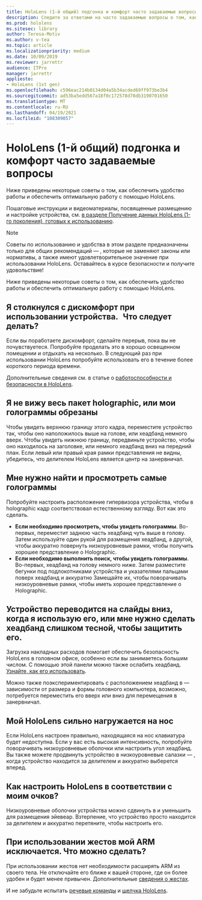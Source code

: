 ```yaml
---
title: HoloLens (1-й общий) подгонка и комфорт часто задаваемые вопросы
description: Следите за ответами на часто задаваемые вопросы о том, как подгонять свое устройство в HoloLens (первое поколение) смешанной реальности.
ms.prod: hololens
ms.sitesec: library
author: Teresa-Motiv
ms.author: v-tea
ms.topic: article
ms.localizationpriority: medium
ms.date: 10/09/2019
ms.reviewer: jarrettr
audience: ITPro
manager: jarrettr
appliesto:
- HoloLens (1st gen)
ms.openlocfilehash: c596eac214b0134d04a5b34acded69ff973be3b4
ms.sourcegitcommit: ad53ba5edd567a18f0c172578d78db3190701650
ms.translationtype: MT
ms.contentlocale: ru-RU
ms.lasthandoff: 04/19/2021
ms.locfileid: "108309057"
---
```

# <a name="hololens-1st-gen-fit-and-comfort-frequently-asked-questions"></a>HoloLens (1-й общий) подгонка и комфорт часто задаваемые вопросы

Ниже приведены некоторые советы о том, как обеспечить удобство работы и обеспечить оптимальную работу с помощью HoloLens.

Пошаговые инструкции и видеоматериалы, посвященные размещению и настройке устройства, см. [в разделе Получение данных HoloLens (1-го поколения), готовых к использованию](hololens1-setup.md).

> [!NOTE]
> Советы по использованию и удобства в этом разделе предназначены только для общих рекомендаций &mdash; , которые не заменяют законы или нормативы, а также имеют удовлетворительное значение при использовании HoloLens. Оставайтесь в курсе безопасности и получите удовольствие!

Ниже приведены некоторые советы о том, как обеспечить удобство работы и обеспечить оптимальную работу с помощью HoloLens.

## <a name="im-experiencing-discomfort-when-i-use-my-device-what-should-i-do"></a>Я столкнулся с дискомфорт при использовании устройства.   Что следует делать?

Если вы поработаете дискомфорт, сделайте перерыв, пока вы не почувствуетеся. Попробуйте проделать это в хорошо освещенном помещении и отдыхать на несколько. В следующий раз при использовании HoloLens попробуйте использовать его в течение более короткого периода времени.

Дополнительные сведения см. в статье о [работоспособности и безопасности в HoloLens](https://go.microsoft.com/fwlink/p/?LinkId=746661).

## <a name="i-cant-see-the-whole-holographic-frame-or-my-holograms-are-cut-off"></a>Я не вижу весь пакет holographic, или мои голограммы обрезаны

Чтобы увидеть верхнюю границу этого кадра, переместите устройство так, чтобы оно наположилось выше на голове, или хеадбанд немного вверх. Чтобы увидеть нижнюю границу, передвиньте устройство, чтобы оно находилось на заголовке, или немного хеадбанд вниз на передний план. Если левый или правый края рамки представления не видны, убедитесь, что делителем HoloLens является центр на занервничал.

## <a name="i-need-to-look-up-or-down-to-see-holograms"></a>Мне нужно найти и просмотреть самые голограммы

Попробуйте настроить расположение гипервизора устройства, чтобы в holographic кадр соответствовал естественному взгляду. Вот как это сделать.

- **Если необходимо просмотреть, чтобы увидеть голограммы**. Во-первых, переместит заднюю часть хеадбанд чуть выше в голову. Затем используйте один рукой для размещения хеадбанд, а другой, чтобы аккуратно повернуть низкоуровневые рамки, чтобы получить хорошее представление о Holographic.
- **Если необходимо выполнить поиск, чтобы увидеть голограммы**. Во-первых, хеадбанд на голову немного ниже. Затем разместите бегунки под подлокотниками устройства и указателями пальцами поверх хеадбанд и аккуратно Замещайте их, чтобы поворачивать низкоуровневые рамки, чтобы иметь хорошее представление о Holographic.

## <a name="the-device-slides-down-when-im-using-it-or-i-need-to-make-the-headband-too-tight-to-keep-it-secure"></a>Устройство переводится на слайды вниз, когда я использую его, или мне нужно сделать хеадбанд слишком тесной, чтобы защитить его.

Загрузка накладных расходов помогает обеспечить безопасность HoloLens в головном офисе, особенно если вы занимаетесь большим числом. С помощью этой панели можно также ослабить хеадбанд. [Узнайте, как его использовать](hololens1-setup.md#adjust-fit).

Можно также поэкспериментировать с расположением хеадбанд в &mdash; зависимости от размера и формы головного компьютера, возможно, потребуется переместить его вверх или вниз для перемещения в занервничал.

## <a name="my-hololens-feels-heavy-on-my-nose"></a>Мой HoloLens сильно нагружается на нос

Если HoloLens настроен правильно, находящаяся на нос клавиатура будет недоступна. Если у вас есть высокая интенсивность, попробуйте поворачивать низкоуровневые оболочки или настроить угол хеадбанд. Вы также можете продвинуть устройство в низкоуровневые салазки &mdash; , когда устройство находится за делителем и аккуратно выберется вперед.

## <a name="how-can-i-adjust-hololens-to-fit-with-my-glasses"></a>Как настроить HoloLens в соответствии с моим очков?

Низкоуровневые оболочки устройства можно сдвинуть в и уменьшить для размещения эйевеар. Взтерпение, что устройство просто находится за делителем и аккуратно перетяните, чтобы настроить его.

## <a name="my-arm-gets-tired-when-i-use-gestures-what-can-i-do"></a>При использовании жестов мой ARM исключается. Что можно сделать?

При использовании жестов нет необходимости расширять ARM из своего тела. Не отключайте его ближе к вашей стороне, где он более удобен и будет менее привычен. Дополнительные [сведения о жестах](hololens1-basic-usage.md#use-hololens-with-your-hands).

И не забудьте испытать [речевые команды](hololens-cortana.md) и [щелчка HoloLens](hololens1-clicker.md).
